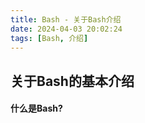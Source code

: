 ```yaml
---
title: Bash - 关于Bash介绍
date: 2024-04-03 20:02:24
tags: [Bash, 介绍]
---
```


## 关于Bash的基本介绍

#### 什么是Bash?

